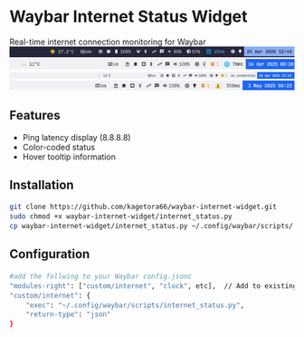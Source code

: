 # Waybar Internet Status Widget

Real-time internet connection monitoring for Waybar
![Internet Status Widget Preview](./docs/swappy-20250425_124359.png "Widget display")
![Internet Status Widget Preview](./docs/swappy-20250426_082808.png "Widget display")
![Internet Status Widget Preview](./docs/swappy-20250426_133241.png "Widget display")
![Internet Status Widget Preview](./docs/swappy-20250503_082207.png "Widget display")
## Features
- Ping latency display (8.8.8.8)
- Color-coded status
- Hover tooltip information

## Installation
```bash
git clone https://github.com/kagetora66/waybar-internet-widget.git
sudo chmod +x waybar-internet-widget/internet_status.py
cp waybar-internet-widget/internet_status.py ~/.config/waybar/scripts/
```
## Configuration
```bash
#add the follwing to your Waybar config.jsonc
"modules-right": ["custom/internet", "clock", etc],  // Add to existing modules
"custom/internet": {
    "exec": "~/.config/waybar/scripts/internet_status.py",
    "return-type": "json"
}
